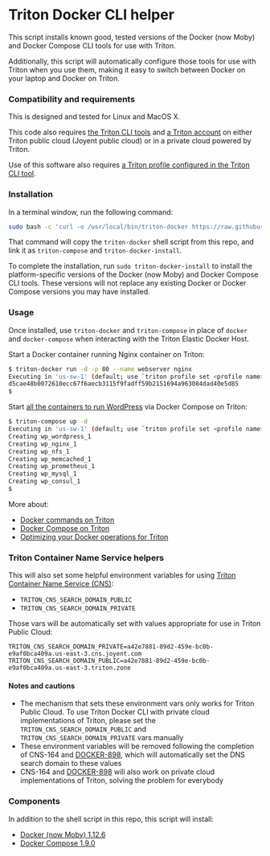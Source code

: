 # Triton Docker CLI helper

This script installs known good, tested versions of the Docker (now Moby) and Docker Compose CLI tools for use with Triton.

Additionally, this script will automatically configure those tools for use with Triton when you use them, making it easy to switch between Docker on your laptop and Docker on Triton.

### Compatibility and requirements

This is designed and tested for Linux and MacOS X.

This code also requires [the Triton CLI tools](https://docs.joyent.com/public-cloud/api-access/cloudapi) and [a Triton account](https://docs.joyent.com/public-cloud/getting-started) on either Triton public cloud (Joyent public cloud) or in a private cloud powered by Triton.

Use of this software also requires [a Triton profile configured in the Triton CLI tool](https://docs.joyent.com/public-cloud/api-access/cloudapi#configuration).

### Installation

In a terminal window, run the following command:

```bash
sudo bash -c 'curl -o /usr/local/bin/triton-docker https://raw.githubusercontent.com/joyent/triton-docker-cli/master/triton-docker && chmod +x /usr/local/bin/triton-docker && ln -Fs /usr/local/bin/triton-docker /usr/local/bin/triton-compose && ln -Fs /usr/local/bin/triton-docker /usr/local/bin/triton-docker-install'
```

That command will copy the `triton-docker` shell script from this repo, and link it as `triton-compose` and `triton-docker-install`.

To complete the installation, run `sudo triton-docker-install` to install the platform-specific versions of the Docker (now Moby) and Docker Compose CLI tools. These versions will not replace any existing Docker or Docker Compose versions you may have installed.

### Usage

Once installed, use `triton-docker` and `triton-compose` in place of `docker` and `docker-compose` when interacting with the Triton Elastic Docker Host.

Start a Docker container running Nginx container on Triton:

```bash
$ triton-docker run -d -p 80 --name webserver nginx
Executing in 'us-sw-1' (default; use `triton profile set <profile name>` to change) at 03:11:11 PM
d5cae48b0072610ecc67f6aecb3115f9fadff59b2151694a963084dad40e5d85
$
```

Start [all the containers to run WordPress](https://github.com/autopilotpattern/wordpress) via Docker Compose on Triton:

```bash
$ triton-compose up -d
Executing in 'us-sw-1' (default; use `triton profile set <profile name>` to change) at 03:15:56 PM
Creating wp_wordpress_1
Creating wp_nginx_1
Creating wp_nfs_1
Creating wp_memcached_1
Creating wp_prometheus_1
Creating wp_mysql_1
Creating wp_consul_1
$
```

More about:

- [Docker commands on Triton](https://www.joyent.com/blog/docker-commands-on-triton)
- [Docker Compose on Triton](https://www.joyent.com/blog/using-docker-compose)
- [Optimizing your Docker operations for Triton](https://www.joyent.com/blog/optimizing-docker-on-triton)

### Triton Container Name Service helpers

This will also set some helpful environment variables for using [Triton Container Name Service (CNS)](https://docs.joyent.com/public-cloud/network/cns):

- `TRITON_CNS_SEARCH_DOMAIN_PUBLIC`
- `TRITON_CNS_SEARCH_DOMAIN_PRIVATE`

Those vars will be automatically set with values appropriate for use in Triton Public Cloud:

```
TRITON_CNS_SEARCH_DOMAIN_PRIVATE=a42e7881-89d2-459e-bc0b-e9af0bca409a.us-east-3.cns.joyent.com
TRITON_CNS_SEARCH_DOMAIN_PUBLIC=a42e7881-89d2-459e-bc0b-e9af0bca409a.us-east-3.triton.zone
```

#### Notes and cautions

- The mechanism that sets these environment vars only works for Triton Public Cloud. To use Triton Docker CLI with private cloud implementations of Triton, please set the `TRITON_CNS_SEARCH_DOMAIN_PUBLIC` and `TRITON_CNS_SEARCH_DOMAIN_PRIVATE` vars manually
- These environment variables will be removed following the completion of CNS-164 and [DOCKER-898](https://smartos.org/bugview/DOCKER-898), which will automatically set the DNS search domain to these values
- CNS-164 and [DOCKER-898](https://smartos.org/bugview/DOCKER-898) will also work on private cloud implementations of Triton, solving the problem for everybody

### Components

In addition to the shell script in this repo, this script will install:

- [Docker (now Moby) 1.12.6](https://github.com/moby/moby/releases/tag/v1.12.6)
- [Docker Compose 1.9.0](https://github.com/docker/compose/releases/tag/1.9.0)
